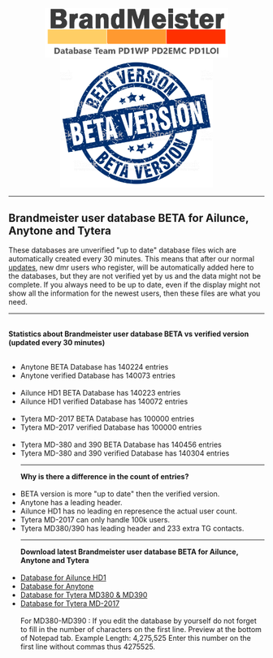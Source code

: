 <p align="center">
<a href="https://github.com/BM-Database" target="_blank"><img src="img/BM-logo2.gif" width="360"></a>
<br>
<img src="img/BM-beta.jpg" width="300">
<br>
</p>
<hr>
<h2 id="english">Brandmeister user database <b>BETA</b> for Ailunce, Anytone and Tytera</h2>
These databases are unverified "up to date" database files wich are automatically created every 30 minutes. This means that after our normal <a href="https://github.com/bm-database/database">updates</a>, new dmr users who register, will be automatically added here to the databases, but they are not verified yet by us and the data might not be complete. If you always need to be up to date, even if the display might not show all the information for the newest users, then these files are what you need.
<br>
<hr>
<br>
<b>Statistics about Brandmeister user database BETA vs verified version (updated every 30 minutes)
<br>
<br>
</b>
<ul>
<li>Anytone BETA Database has 140224 entries<br>
<li>Anytone verified Database has 140073 entries<br><br>
<li>Ailunce HD1 BETA Database has 140223 entries<br>
<li>Ailunce HD1 verified Database has 140072 entries<br><br>
<li>Tytera MD-2017 BETA Database has 100000 entries<br>
<li>Tytera MD-2017 verified Database has 100000 entries<br><br>
<li>Tytera MD-380 and 390 BETA Database has 140456 entries<br>
<li>Tytera MD-380 and 390 verified Database has 140304 entries<br>
<hr>
<b>Why is there a difference in the count of entries?</b><br>
<br><li>BETA version is more "up to date" then the verified version.
<br><li>Anytone has a leading header.
<br><li>Ailunce HD1 has no leading en represence the actual user count.
<br><li>Tytera MD-2017 can only handle 100k users.
<br><li>Tytera MD380/390 has leading header and 233 extra TG contacts.
<br>
<hr>
<b>Download latest Brandmeister user database BETA for Ailunce, Anytone and Tytera
</b>
<br><br>
<li>
<a href="https://raw.githubusercontent.com/BM-Database/database-beta/master/userhd.csv">Database for Ailunce HD1</a>
</li>
<li>
<a href="https://raw.githubusercontent.com/BM-Database/database-beta/master/userat.csv">Database for Anytone</a>
</li>
<li>
<a href="https://github.com/BM-Database/database-beta/raw/master/user.bin">Database for Tytera MD380 & MD390</a>
</li>
<li>
<a href="https://raw.githubusercontent.com/BM-Database/database-beta/master/usermd2017.csv">Database for Tytera MD-2017</a>
</li>
<br>
For MD380-MD390 : If you edit the database by yourself do not forget to fill in the number of characters on the first line. Preview at the bottom of Notepad tab. Example Length: 4,275,525 Enter this number on the first line without commas thus 4275525.
